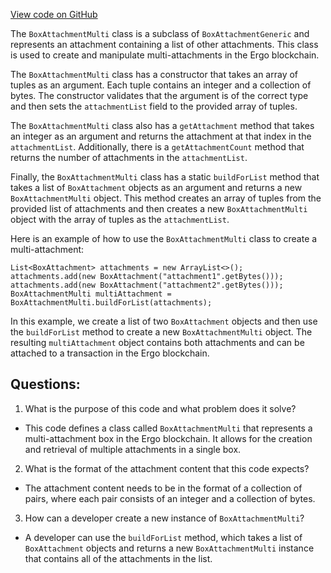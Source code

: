 [View code on GitHub](https://github.com/ergoplatform/ergo-appkit/common/src/main/java/org/ergoplatform/appkit/BoxAttachmentMulti.java)

The `BoxAttachmentMulti` class is a subclass of `BoxAttachmentGeneric` and represents an attachment containing a list of other attachments. This class is used to create and manipulate multi-attachments in the Ergo blockchain. 

The `BoxAttachmentMulti` class has a constructor that takes an array of tuples as an argument. Each tuple contains an integer and a collection of bytes. The constructor validates that the argument is of the correct type and then sets the `attachmentList` field to the provided array of tuples.

The `BoxAttachmentMulti` class also has a `getAttachment` method that takes an integer as an argument and returns the attachment at that index in the `attachmentList`. Additionally, there is a `getAttachmentCount` method that returns the number of attachments in the `attachmentList`.

Finally, the `BoxAttachmentMulti` class has a static `buildForList` method that takes a list of `BoxAttachment` objects as an argument and returns a new `BoxAttachmentMulti` object. This method creates an array of tuples from the provided list of attachments and then creates a new `BoxAttachmentMulti` object with the array of tuples as the `attachmentList`.

Here is an example of how to use the `BoxAttachmentMulti` class to create a multi-attachment:

```
List<BoxAttachment> attachments = new ArrayList<>();
attachments.add(new BoxAttachment("attachment1".getBytes()));
attachments.add(new BoxAttachment("attachment2".getBytes()));
BoxAttachmentMulti multiAttachment = BoxAttachmentMulti.buildForList(attachments);
```

In this example, we create a list of two `BoxAttachment` objects and then use the `buildForList` method to create a new `BoxAttachmentMulti` object. The resulting `multiAttachment` object contains both attachments and can be attached to a transaction in the Ergo blockchain.
## Questions: 
 1. What is the purpose of this code and what problem does it solve?
- This code defines a class called `BoxAttachmentMulti` that represents a multi-attachment box in the Ergo blockchain. It allows for the creation and retrieval of multiple attachments in a single box.

2. What is the format of the attachment content that this code expects?
- The attachment content needs to be in the format of a collection of pairs, where each pair consists of an integer and a collection of bytes.

3. How can a developer create a new instance of `BoxAttachmentMulti`?
- A developer can use the `buildForList` method, which takes a list of `BoxAttachment` objects and returns a new `BoxAttachmentMulti` instance that contains all of the attachments in the list.
